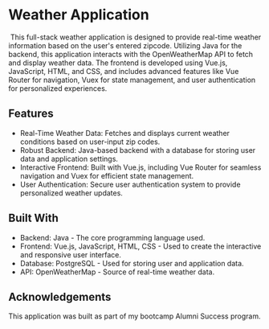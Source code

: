 # Weather Application
​
This full-stack weather application is designed to provide real-time weather information based on the user's entered zipcode. Utilizing Java for the backend, this application interacts with the OpenWeatherMap API to fetch and display weather data. The frontend is developed using Vue.js, JavaScript, HTML, and CSS, and includes advanced features like Vue Router for navigation, Vuex for state management, and user authentication for personalized experiences.

## Features
- Real-Time Weather Data: Fetches and displays current weather conditions based on user-input zip codes.
- Robust Backend: Java-based backend with a database for storing user data and application settings.
- Interactive Frontend: Built with Vue.js, including Vue Router for seamless navigation and Vuex for efficient state management.
- User Authentication: Secure user authentication system to provide personalized weather updates.


## Built With
- Backend: Java - The core programming language used.
- Frontend: Vue.js, JavaScript, HTML, CSS - Used to create the interactive and responsive user interface.
- Database: PostgreSQL - Used for storing user and application data.
- API: OpenWeatherMap - Source of real-time weather data.

## Acknowledgements
This application was built as part of my bootcamp Alumni Success program. 